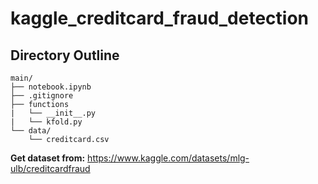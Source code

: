 # kaggle_creditcard_fraud_detection

## Directory Outline

```text
main/
├── notebook.ipynb
├── .gitignore
├── functions
|   └── __init__.py
|   └── kfold.py
└── data/
    └── creditcard.csv
```

<strong>Get dataset from:</strong> <a href = "https://www.kaggle.com/datasets/mlg-ulb/creditcardfraud">https://www.kaggle.com/datasets/mlg-ulb/creditcardfraud</a>
